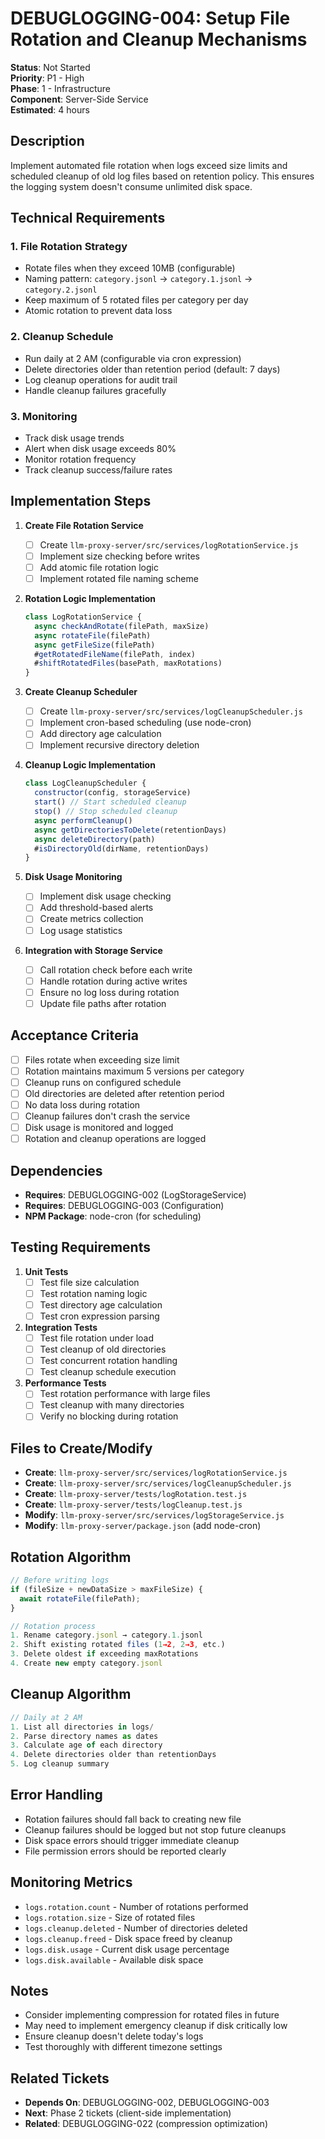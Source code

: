 # DEBUGLOGGING-004: Setup File Rotation and Cleanup Mechanisms

**Status**: Not Started  
**Priority**: P1 - High  
**Phase**: 1 - Infrastructure  
**Component**: Server-Side Service  
**Estimated**: 4 hours  

## Description

Implement automated file rotation when logs exceed size limits and scheduled cleanup of old log files based on retention policy. This ensures the logging system doesn't consume unlimited disk space.

## Technical Requirements

### 1. File Rotation Strategy
- Rotate files when they exceed 10MB (configurable)
- Naming pattern: `category.jsonl` → `category.1.jsonl` → `category.2.jsonl`
- Keep maximum of 5 rotated files per category per day
- Atomic rotation to prevent data loss

### 2. Cleanup Schedule
- Run daily at 2 AM (configurable via cron expression)
- Delete directories older than retention period (default: 7 days)
- Log cleanup operations for audit trail
- Handle cleanup failures gracefully

### 3. Monitoring
- Track disk usage trends
- Alert when disk usage exceeds 80%
- Monitor rotation frequency
- Track cleanup success/failure rates

## Implementation Steps

1. **Create File Rotation Service**
   - [ ] Create `llm-proxy-server/src/services/logRotationService.js`
   - [ ] Implement size checking before writes
   - [ ] Add atomic file rotation logic
   - [ ] Implement rotated file naming scheme

2. **Rotation Logic Implementation**
   ```javascript
   class LogRotationService {
     async checkAndRotate(filePath, maxSize)
     async rotateFile(filePath)
     async getFileSize(filePath)
     #getRotatedFileName(filePath, index)
     #shiftRotatedFiles(basePath, maxRotations)
   }
   ```

3. **Create Cleanup Scheduler**
   - [ ] Create `llm-proxy-server/src/services/logCleanupScheduler.js`
   - [ ] Implement cron-based scheduling (use node-cron)
   - [ ] Add directory age calculation
   - [ ] Implement recursive directory deletion

4. **Cleanup Logic Implementation**
   ```javascript
   class LogCleanupScheduler {
     constructor(config, storageService)
     start() // Start scheduled cleanup
     stop() // Stop scheduled cleanup
     async performCleanup()
     async getDirectoriesToDelete(retentionDays)
     async deleteDirectory(path)
     #isDirectoryOld(dirName, retentionDays)
   }
   ```

5. **Disk Usage Monitoring**
   - [ ] Implement disk usage checking
   - [ ] Add threshold-based alerts
   - [ ] Create metrics collection
   - [ ] Log usage statistics

6. **Integration with Storage Service**
   - [ ] Call rotation check before each write
   - [ ] Handle rotation during active writes
   - [ ] Ensure no log loss during rotation
   - [ ] Update file paths after rotation

## Acceptance Criteria

- [ ] Files rotate when exceeding size limit
- [ ] Rotation maintains maximum 5 versions per category
- [ ] Cleanup runs on configured schedule
- [ ] Old directories are deleted after retention period
- [ ] No data loss during rotation
- [ ] Cleanup failures don't crash the service
- [ ] Disk usage is monitored and logged
- [ ] Rotation and cleanup operations are logged

## Dependencies

- **Requires**: DEBUGLOGGING-002 (LogStorageService)
- **Requires**: DEBUGLOGGING-003 (Configuration)
- **NPM Package**: node-cron (for scheduling)

## Testing Requirements

1. **Unit Tests**
   - [ ] Test file size calculation
   - [ ] Test rotation naming logic
   - [ ] Test directory age calculation
   - [ ] Test cron expression parsing

2. **Integration Tests**
   - [ ] Test file rotation under load
   - [ ] Test cleanup of old directories
   - [ ] Test concurrent rotation handling
   - [ ] Test cleanup schedule execution

3. **Performance Tests**
   - [ ] Test rotation performance with large files
   - [ ] Test cleanup with many directories
   - [ ] Verify no blocking during rotation

## Files to Create/Modify

- **Create**: `llm-proxy-server/src/services/logRotationService.js`
- **Create**: `llm-proxy-server/src/services/logCleanupScheduler.js`
- **Create**: `llm-proxy-server/tests/logRotation.test.js`
- **Create**: `llm-proxy-server/tests/logCleanup.test.js`
- **Modify**: `llm-proxy-server/src/services/logStorageService.js`
- **Modify**: `llm-proxy-server/package.json` (add node-cron)

## Rotation Algorithm

```javascript
// Before writing logs
if (fileSize + newDataSize > maxFileSize) {
  await rotateFile(filePath);
}

// Rotation process
1. Rename category.jsonl → category.1.jsonl
2. Shift existing rotated files (1→2, 2→3, etc.)
3. Delete oldest if exceeding maxRotations
4. Create new empty category.jsonl
```

## Cleanup Algorithm

```javascript
// Daily at 2 AM
1. List all directories in logs/
2. Parse directory names as dates
3. Calculate age of each directory
4. Delete directories older than retentionDays
5. Log cleanup summary
```

## Error Handling

- Rotation failures should fall back to creating new file
- Cleanup failures should be logged but not stop future cleanups
- Disk space errors should trigger immediate cleanup
- File permission errors should be reported clearly

## Monitoring Metrics

- `logs.rotation.count` - Number of rotations performed
- `logs.rotation.size` - Size of rotated files
- `logs.cleanup.deleted` - Number of directories deleted
- `logs.cleanup.freed` - Disk space freed by cleanup
- `logs.disk.usage` - Current disk usage percentage
- `logs.disk.available` - Available disk space

## Notes

- Consider implementing compression for rotated files in future
- May need to implement emergency cleanup if disk critically low
- Ensure cleanup doesn't delete today's logs
- Test thoroughly with different timezone settings

## Related Tickets

- **Depends On**: DEBUGLOGGING-002, DEBUGLOGGING-003
- **Next**: Phase 2 tickets (client-side implementation)
- **Related**: DEBUGLOGGING-022 (compression optimization)